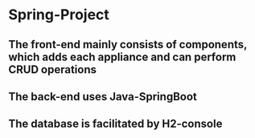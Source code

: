 # Spring-Project
## The front-end mainly consists of components, which adds each appliance and can perform CRUD operations
## The back-end uses Java-SpringBoot
## The database is facilitated by H2-console 
